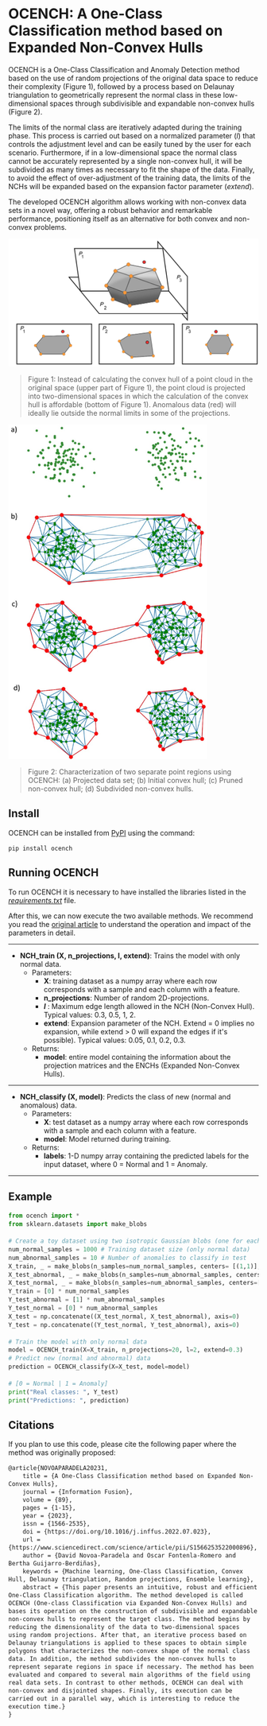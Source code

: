 # OCENCH: A One-Class Classification method based on Expanded Non-Convex Hulls

OCENCH is a One-Class Classification and Anomaly Detection method based on the use of random projections of the original data space to reduce their complexity (Figure 1), followed by a process based on  Delaunay triangulation to geometrically represent the normal class in these low-dimensional spaces through subdivisible and expandable non-convex hulls (Figure 2). 

The limits of the normal class are iteratively adapted during the training phase. This process is carried out based on a normalized parameter (*l*) that controls the adjustment level and can be easily tuned by the user for each scenario.  Furthermore, if in a low-dimensional space the normal class cannot be accurately represented by a single non-convex hull, it will be subdivided as many times as necessary to fit the shape of the data. Finally, to avoid the effect of over-adjustment of the training data, the limits of the NCHs will be expanded based on the expansion factor parameter (*extend*).

The developed OCENCH algorithm allows working with non-convex data sets in a novel way, offering a robust behavior and remarkable performance, positioning itself as an alternative for both convex and non-convex problems. 


<img src="https://raw.githubusercontent.com/DavidNovoaP/OCENCH/main/figures/figure1.png" width="700">

> Figure 1: Instead of calculating the convex hull of a point cloud in the original space (upper part of Figure 1), the point cloud is projected into two-dimensional spaces in which the calculation of the convex hull is affordable (bottom of Figure 1). Anomalous data (red) will ideally lie outside the normal limits in some of the projections. 

<img src="https://raw.githubusercontent.com/DavidNovoaP/OCENCH/main/figures/figure2.jpg" width="400">

> Figure 2: Characterization of two separate point regions using OCENCH: (a) Projected data set; (b) Initial convex hull; (c) Pruned non-convex hull; (d) Subdivided non-convex hulls.

## Install
OCENCH can be installed from [PyPI](https://pypi.org/project/ocench/) using the command:

    pip install ocench

## Running OCENCH
To run OCENCH it is necessary to have installed the libraries listed in the [*requirements.txt*](https://github.com/DavidNovoaP/OCENCH/blob/main/requirements.txt) file.

After this, we can now execute the two available methods. We recommend you read the [original article](https://www.sciencedirect.com/science/article/pii/S1566253522000896) to understand the operation and impact of the parameters in detail.

------------

- **NCH_train (X, n_projections, l, extend)**: Trains the model with only normal data.
    - Parameters:
        - **X**: training dataset as a numpy array where each row corresponds with a sample and each column with a feature.
        - **n_projections**: Number of random 2D-projections.
        - ***l*** : Maximum edge length allowed in the NCH (Non-Convex Hull). Typical values: 0.3, 0.5, 1, 2.
        - **extend**: Expansion parameter of the NCH. Extend = 0 implies no expansion, while extend > 0 will expand the edges if it's possible). Typical values: 0.05, 0.1, 0.2, 0.3.
    - Returns:
        - **model**: entire model containing the information about the projection matrices and the ENCHs (Expanded Non-Convex Hulls).

------------

- **NCH_classify (X, model)**: Predicts the class of new (normal and anomalous) data. 
   - Parameters:
       - **X**: test dataset as a numpy array where each row corresponds with a sample and each column with a feature.
       - **model**: Model returned during training.
   - Returns:
       - **labels**: 1-D numpy array containing the predicted labels for the input dataset, where 0 = Normal and 1 = Anomaly.

------------

## Example

```python
from ocench import *
from sklearn.datasets import make_blobs  

# Create a toy dataset using two isotropic Gaussian blobs (one for each class)
num_normal_samples = 1000 # Training dataset size (only normal data)
num_abnormal_samples = 10 # Number of anomalies to classify in test
X_train, _ = make_blobs(n_samples=num_normal_samples, centers= [(1,1)], n_features=10, cluster_std=1, random_state=0)
X_test_abnormal, _ = make_blobs(n_samples=num_abnormal_samples, centers=[(20,20)], n_features=10, cluster_std=1, random_state=0)
X_test_normal, _ = make_blobs(n_samples=num_abnormal_samples, centers=[(1,1)], n_features=10, cluster_std=1, random_state=0)
Y_train = [0] * num_normal_samples
Y_test_abnormal = [1] * num_abnormal_samples
Y_test_normal = [0] * num_abnormal_samples
X_test = np.concatenate((X_test_normal, X_test_abnormal), axis=0)
Y_test = np.concatenate((Y_test_normal, Y_test_abnormal), axis=0)

# Train the model with only normal data
model = OCENCH_train(X=X_train, n_projections=20, l=2, extend=0.3) 
# Predict new (normal and abnormal) data
prediction = OCENCH_classify(X=X_test, model=model) 

# [0 = Normal | 1 = Anomaly]
print("Real classes: ", Y_test)
print("Predictions: ", prediction)
```

## Citations

If you plan to use this code, please cite the following paper where the method was originally proposed:

    @article{NOVOAPARADELA20231,
        title = {A One-Class Classification method based on Expanded Non-Convex Hulls},
        journal = {Information Fusion},
        volume = {89},
        pages = {1-15},
        year = {2023},
        issn = {1566-2535},
        doi = {https://doi.org/10.1016/j.inffus.2022.07.023},
        url = {https://www.sciencedirect.com/science/article/pii/S1566253522000896},
        author = {David Novoa-Paradela and Oscar Fontenla-Romero and Bertha Guijarro-Berdiñas},
        keywords = {Machine learning, One-Class Classification, Convex Hull, Delaunay triangulation, Random projections, Ensemble learning},
        abstract = {This paper presents an intuitive, robust and efficient One-Class Classification algorithm. The method developed is called OCENCH (One-class Classification via Expanded Non-Convex Hulls) and bases its operation on the construction of subdivisible and expandable non-convex hulls to represent the target class. The method begins by reducing the dimensionality of the data to two-dimensional spaces using random projections. After that, an iterative process based on Delaunay triangulations is applied to these spaces to obtain simple polygons that characterizes the non-convex shape of the normal class data. In addition, the method subdivides the non-convex hulls to represent separate regions in space if necessary. The method has been evaluated and compared to several main algorithms of the field using real data sets. In contrast to other methods, OCENCH can deal with non-convex and disjointed shapes. Finally, its execution can be carried out in a parallel way, which is interesting to reduce the execution time.}
    }
